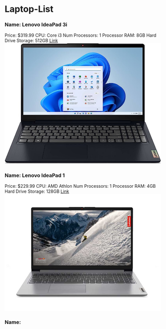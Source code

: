 # Laptop-List


### Name: Lenovo IdeaPad 3i
Price: $319.99
CPU: Core i3
Num Processors: 1 Processor
RAM: 8GB
Hard Drive Storage: 512GB
[Link](https://www.amazon.com/Lenovo-IdeaPad-Business-Student-i3-1115G4/dp/B0BSR6N4WY/ref=sr_1_2_sspa?crid=31ZBEMBLDQUC1&keywords=lenovo%2Blaptop&qid=1689560155&refinements=p_n_feature_thirty-three_browse-bin%3A23720419011&rnid=23720416011&s=pc&sprefix=lenovo%2B%2Caps%2C196&sr=1-2-spons&sp_csd=d2lkZ2V0TmFtZT1zcF9hdGY&th=1)
![Random Image](Lenovo-IdeaPad-3i.jpg)

### Name: Lenovo IdeaPad 1
Price: $229.99
CPU: AMD Athlon
Num Processors: 1 Processor
RAM: 4GB
Hard Drive Storage: 128GB
[Link](https://www.bestbuy.com/site/lenovo-ideapad-1-15-6-hd-laptop-athlon-silver-7120u-with-4gb-memory-128gb-ssd-cloud-grey/6531746.p?skuId=6531746)
![Lenovo IdeaPad 1](Lenovo-IdeaPad-1.jpg)

### Name:
